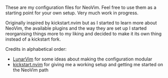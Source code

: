 These are my configuration files for NeoVim. Feel free to use them as a starting point for your own setup.
Very much work in progress.

Originally inspired by kickstart.nvim but as I started to learn more about NeoVim, the available plugins and the way they are set up I started reorganising things more to my liking and decided to make it its own thing instead of a kickstart fork.

Credits in alphabetical order:
* [LunarVim](https://github.com/lunarvim/lunarvim) for some ideas about making the configuration modular
* [kickstart.nvim](https://github.com/nvim-lua/kickstart.nvim) for giving me a working setup and getting me started on the NeoVim path

